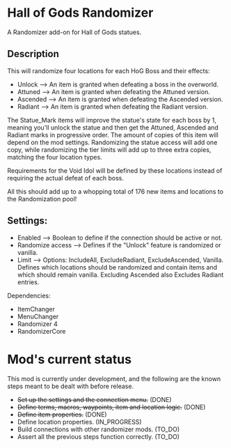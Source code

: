 # Hall of Gods Randomizer

A Randomizer add-on for Hall of Gods statues.

## Description

This will randomize four locations for each HoG Boss and their effects:
- Unlock --> An item is granted when defeating a boss in the overworld.
- Attuned --> An item is granted when defeating the Attuned version.
- Ascended --> An item is granted when defeating the Ascended version.
- Radiant --> An item is granted when defeating the Radiant version.

The Statue_Mark items will improve the statue's state for each boss by 1, meaning you'll unlock the statue and then get the Attuned, Ascended and Radiant marks in progressive order. The amount of copies of this item will depend on the mod settings. Randomizing the statue access will add one copy, while randomizing the tier limits will add up to three extra copies, matching the four location types.

Requirements for the Void Idol will be defined by these locations instead of requiring the actual defeat of each boss.

All this should add up to a whopping total of 176 new items and locations to the Randomization pool!

## Settings:
- Enabled --> Boolean to define if the connection should be active or not.
- Randomize access --> Defines if the "Unlock" feature is randomized or vanilla.
- Limit --> Options: IncludeAll, ExcludeRadiant, ExcludeAscended, Vanilla. Defines which locations should be randomized and contain items and which should remain vanilla. Excluding Ascended also Excludes Radiant entries.

Dependencies:
- ItemChanger
- MenuChanger
- Randomizer 4
- RandomizerCore

# Mod's current status

This mod is currently under development, and the following are the known steps meant to be dealt with before release.

- ~~Set up the settings and the connection menu.~~ (DONE)
- ~~Define terms, macros, waypoints, item and location logic.~~ (DONE)
- ~~Define item properties.~~ (DONE)
- Define location properties. (IN_PROGRESS)
- Build connections with other randomizer mods. (TO_DO)
- Assert all the previous steps function correctly. (TO_DO)